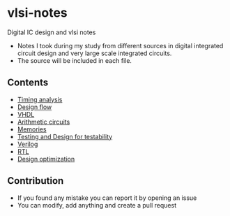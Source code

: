 # vlsi-notes
Digital IC design and vlsi notes
- Notes I took during my study from different sources in digital integrated circuit design and very large scale integrated circuits.
- The source will be included in each file.

## Contents
- [Timing analysis](timing-analysis)
- [Design flow](design-flow)
- [VHDL](vhdl)
- [Arithmetic circuits](arithmetic-circuits)
- [Memories](memories)
- [Testing and Design for testability](testing)
- [Verilog](verilog)
- [RTL](rtl)
- [Design optimization](design-optimization/design-optimization.md)

## Contribution
- If you found any mistake you can report it by opening an issue
- You can modify, add anything and create a pull request
